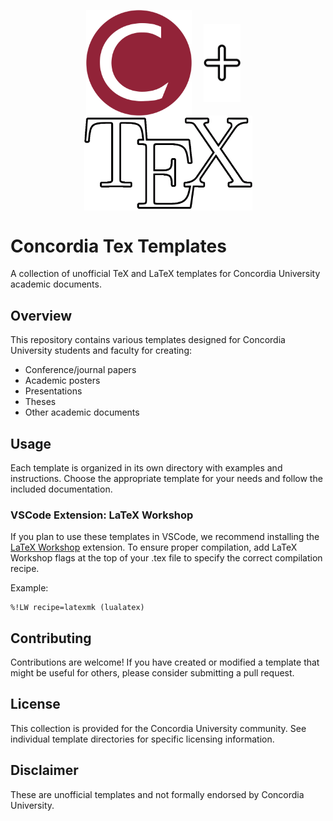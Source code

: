 
<p align="center">
    <img src="readme_data/concordia_logo_c.png" alt="Concordia University Logo" width="169px" style="vertical-align:middle;"/>
    <img src="readme_data/plus_sign.png" alt="Plus Sign" width="59px" style="vertical-align:middle; margin: 0 15px"/>
    <img src="readme_data/tex_logo_inverted_outline.png" alt="TeX Logo" width="269px" style="vertical-align:middle;"/>
</p>

# Concordia Tex Templates
A collection of unofficial TeX and LaTeX templates for Concordia University academic documents.

## Overview

This repository contains various templates designed for Concordia University students and faculty for creating:
- Conference/journal papers
- Academic posters
- Presentations
- Theses
- Other academic documents

## Usage

Each template is organized in its own directory with examples and instructions. Choose the appropriate template for your needs and follow the included documentation.

### VSCode Extension: LaTeX Workshop

If you plan to use these templates in VSCode, we recommend installing the [LaTeX Workshop](https://github.com/James-Yu/LaTeX-Workshop) extension. To ensure proper compilation, add LaTeX Workshop flags at the top of your .tex file to specify the correct compilation recipe.

Example:
```
%!LW recipe=latexmk (lualatex)
``` 

## Contributing

Contributions are welcome! If you have created or modified a template that might be useful for others, please consider submitting a pull request.

## License

This collection is provided for the Concordia University community. See individual template directories for specific licensing information.

## Disclaimer

These are unofficial templates and not formally endorsed by Concordia University.